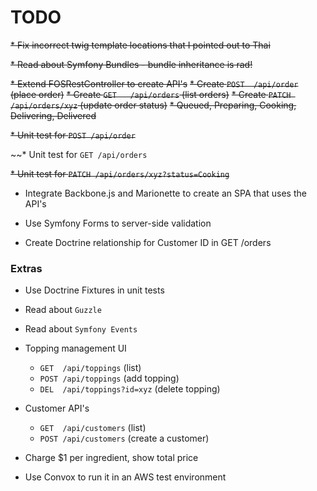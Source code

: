 # TODO

~~* Fix incorrect twig template locations that I pointed out to Thai~~

~~* Read about Symfony Bundles - bundle inheritance is rad!~~

~~* Extend FOSRestController to create API's~~
  ~~* Create `POST  /api/order`              (place order)~~
  ~~* Create `GET   /api/orders`             (list orders)~~
  ~~* Create `PATCH /api/orders/xyz`         (update order status)~~
      ~~* Queued, Preparing, Cooking, Delivering, Delivered~~

~~* Unit test for `POST /api/order`~~

~~* Unit test for `GET /api/orders`

~~* Unit test for `PATCH /api/orders/xyz?status=Cooking`~~

* Integrate Backbone.js and Marionette to create an SPA that uses the API's

* Use Symfony Forms to server-side validation

* Create Doctrine relationship for Customer ID in GET /orders



### Extras

* Use Doctrine Fixtures in unit tests

* Read about `Guzzle`

* Read about `Symfony Events`

* Topping management UI
  * `GET  /api/toppings`                (list)
  * `POST /api/toppings`                (add topping)
  * `DEL  /api/toppings?id=xyz`         (delete topping)

* Customer API's
  * `GET  /api/customers`            (list)
  * `POST /api/customers`            (create a customer)

* Charge $1 per ingredient, show total price

* Use Convox to run it in an AWS test environment
